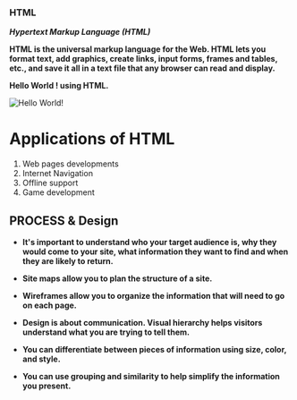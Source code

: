 ### HTML


**_Hypertext Markup Language (HTML)_**

__HTML is the universal markup language for the Web. HTML lets you format text, add graphics, create links, input forms, frames and tables, etc., and save it all in a text file that any browser can read and display.__

**Hello World ! using HTML.**

![Hello World!](https://actualwizard.com/wp-content/uploads/2020/04/hello-world-html-tutorial.png)


# Applications of HTML

1. Web pages developments
2. Internet Navigation
3. Offline support
4. Game development


## PROCESS & Design

- **It's important to understand who your target audience is, why they would come to your site, what information they want to find and when they are likely to return.**

- **Site maps allow you to plan the structure of a site.**

- **Wireframes allow you to organize the information that will need to go on each page.**

- **Design is about communication. Visual hierarchy helps visitors understand what you are trying to tell them.**

- **You can differentiate between pieces of information using size, color, and style.**

- **You can use grouping and similarity to help simplify the information you present.**